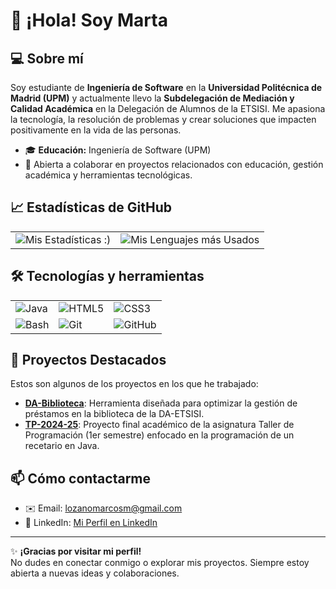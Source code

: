 # 👋 ¡Hola! Soy Marta  

## 💻 Sobre mí  
Soy estudiante de **Ingeniería de Software** en la **Universidad Politécnica de Madrid (UPM)** y actualmente llevo la **Subdelegación de Mediación y Calidad Académica** en la Delegación de Alumnos de la ETSISI. Me apasiona la tecnología, la resolución de problemas y crear soluciones que impacten positivamente en la vida de las personas.  

- 🎓 **Educación:** Ingeniería de Software (UPM)  
- 🤝 Abierta a colaborar en proyectos relacionados con educación, gestión académica y herramientas tecnológicas.  

## 📈 Estadísticas de GitHub  
<div align="center">
<table>
<tr>
<td>
<img src="https://github-readme-stats.vercel.app/api?username=martssmt&show_icons=true&theme=radical" alt="Mis Estadísticas :)">
</td>
<td>
<img src="https://github-readme-stats.vercel.app/api/top-langs/?username=martssmt&layout=compact&theme=radical" alt="Mis Lenguajes más Usados">
</td>
</tr>
</table>
</div> 

## 🛠️ Tecnologías y herramientas  
<table>
<tr>
<td><img src="https://img.shields.io/badge/-Java-007396?logo=java&logoColor=white" alt="Java"></td>
<td><img src="https://img.shields.io/badge/-HTML5-E34F26?logo=html5&logoColor=white" alt="HTML5"></td>
<td><img src="https://img.shields.io/badge/-CSS3-1572B6?logo=css3&logoColor=white" alt="CSS3"></td>
</tr>
<tr>
<td><img src="https://img.shields.io/badge/-Bash-4EAA25?logo=gnu-bash&logoColor=white" alt="Bash"></td>
<td><img src="https://img.shields.io/badge/-Git-F05032?logo=git&logoColor=white" alt="Git"></td>
<td><img src="https://img.shields.io/badge/-GitHub-181717?logo=github&logoColor=white" alt="GitHub"></td>
</tr>
</table>

## 🌟 Proyectos Destacados  
Estos son algunos de los proyectos en los que he trabajado:  

- [**DA-Biblioteca**](https://github.com/martssmt/DA-Biblioteca): Herramienta diseñada para optimizar la gestión de préstamos en la biblioteca de la DA-ETSISI.  
- [**TP-2024-25**](https://github.com/martssmt/TP-2024-25): Proyecto final académico de la asignatura Taller de Programación (1er semestre) enfocado en la programación de un recetario en Java.  

## 📫 Cómo contactarme  
- ✉️ Email: [lozanomarcosm@gmail.com](mailto:lozanomarcosm@gmail.com)  
- 💼 LinkedIn: [Mi Perfil en LinkedIn](https://www.linkedin.com/in/marta-lozano-marcos)  

---

✨ **¡Gracias por visitar mi perfil!**  
No dudes en conectar conmigo o explorar mis proyectos. Siempre estoy abierta a nuevas ideas y colaboraciones.  
